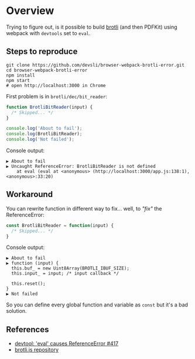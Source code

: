 # Overview

Trying to figure out, is it possible to build
[brotli](https://github.com/devongovett/brotli.js) (and then PDFKit) using
webpack with `devtools` set to `eval`.

## Steps to reproduce

```shell
git clone https://github.com/devsli/browser-webpack-brotli-error.git
cd browser-webpack-brotli-error
npm install
npm start
# open http://localhost:3000 in Chrome
```

First problem is in `brotli/dec/bit_reader`:

```js
function BrotliBitReader(input) {
  /* Skipped... */
}

console.log('About to fail');
console.log(BrotliBitReader);
console.log('Not failed');
```

Console output:

```
▶︎ About to fail
▶︎ Uncaught ReferenceError: BrotliBitReader is not defined
    at eval (eval at <anonymous> (http://localhost:3000/app.js:138:1), <anonymous>:33:20)
```

## Workaround

You can rewrite function in different way to fix... well, to _"fix"_ the
ReferenceError:

```js
const BrotliBitReader = function(input) {
  /* Skipped... */
}
```

Console output:

```
▶︎ About to fail
▶︎ function (input) {
  this.buf_ = new Uint8Array(BROTLI_IBUF_SIZE);
  this.input_ = input; /* input callback */

  this.reset();
}
▶︎ Not failed
```

So you can define every global function and variable as `const` but it's a bad
solution.

## References

* [devtool: 'eval' causes ReferenceError #417](https://github.com/webpack/webpack/issues/417)
* [brotli.js repository](https://github.com/devongovett/brotli.js)
